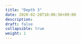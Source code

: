 ```yaml
---
title: "Depth 3"
date: 2020-02-28T10:08:56+09:00
description: 
draft: false
collapsible: true
weight: 1
---
```

